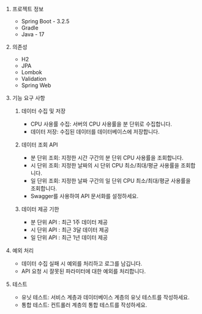 1. 프로젝트 정보 
    - Spring Boot - 3.2.5
    - Gradle
    - Java - 17


2. 의존성
    - H2
    - JPA
    - Lombok
    - Validation
    - Spring Web


3. 기능 요구 사항
   1) 데이터 수집 및 저장
      - CPU 사용률 수집: 서버의 CPU 사용률을 분 단위로 수집합니다.
      - 데이터 저장: 수집된 데이터를 데이터베이스에 저장합니다.

   2) 데이터 조회 API
      - 분 단위 조회: 지정한 시간 구간의 분 단위 CPU 사용률을 조회합니다.
      - 시 단위 조회: 지정한 날짜의 시  단위 CPU 최소/최대/평균 사용률을 조회합니다.
      - 일 단위 조회: 지정한 날짜 구간의 일  단위 CPU 최소/최대/평균 사용률을 조회합니다.
      - Swagger를 사용하여 API 문서화를 설정하세요.
 
   3) 데이터 제공 기한
      - 분 단위 API : 최근 1주 데이터 제공
      - 시 단위 API : 최근 3달 데이터 제공
      - 일 단위 API : 최근 1년 데이터 제공



6. 예외 처리
   - 데이터 수집 실패 시 예외를 처리하고 로그를 남깁니다.
   - API 요청 시 잘못된 파라미터에 대한 예외를 처리합니다.


5. 테스트
   - 유닛 테스트: 서비스 계층과 데이터베이스 계층의 유닛 테스트를 작성하세요.
   - 통합 테스트: 컨트롤러 계층의 통합 테스트를 작성하세요.